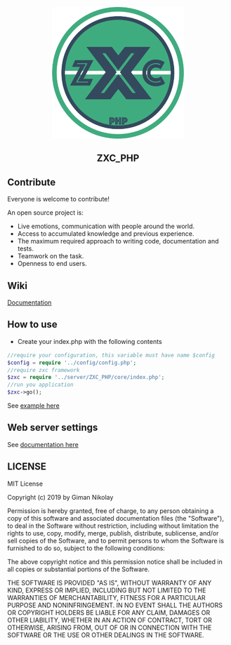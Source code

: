 <p align="center">
  <img width="300" height="300" src="Logo.png">
</p>
<h2 align="center">ZXC_PHP</h2>  


## Contribute  
Everyone is welcome to contribute!  

An open source project is:
* Live emotions, communication with people around the world.  
* Access to accumulated knowledge and previous experience.  
* The maximum required approach to writing code, documentation and tests.
* Teamwork on the task.
* Openness to end users.  

## Wiki  
[Documentation](https://github.com/Gimanh/ZXC_PHP/wiki)

## How to use

* Create your index.php with the following contents

```php
//require your configuration, this variable must have name $config
$config = require '../config/config.php';
//require zxc framework
$zxc = require '../server/ZXC_PHP/core/index.php';
//run you application
$zxc->go();
```

See [example here](https://github.com/Gimanh/ZXC_PHP/tree/examples)  


## Web server settings  
See [documentation here](https://github.com/Gimanh/ZXC_PHP/wiki/Web-server-settings)

## LICENSE
MIT License

Copyright (c) 2019 by Giman Nikolay

Permission is hereby granted, free of charge, to any person obtaining a copy
of this software and associated documentation files (the "Software"), to deal
in the Software without restriction, including without limitation the rights
to use, copy, modify, merge, publish, distribute, sublicense, and/or sell
copies of the Software, and to permit persons to whom the Software is
furnished to do so, subject to the following conditions:

The above copyright notice and this permission notice shall be included in all
copies or substantial portions of the Software.

THE SOFTWARE IS PROVIDED "AS IS", WITHOUT WARRANTY OF ANY KIND, EXPRESS OR
IMPLIED, INCLUDING BUT NOT LIMITED TO THE WARRANTIES OF MERCHANTABILITY,
FITNESS FOR A PARTICULAR PURPOSE AND NONINFRINGEMENT. IN NO EVENT SHALL THE
AUTHORS OR COPYRIGHT HOLDERS BE LIABLE FOR ANY CLAIM, DAMAGES OR OTHER
LIABILITY, WHETHER IN AN ACTION OF CONTRACT, TORT OR OTHERWISE, ARISING FROM,
OUT OF OR IN CONNECTION WITH THE SOFTWARE OR THE USE OR OTHER DEALINGS IN THE
SOFTWARE.